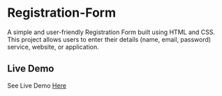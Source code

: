 # Registration-Form
A simple and user-friendly Registration Form built using HTML and CSS. This project allows users to enter their details (name, email, password)  service, website, or application. 

## Live Demo
See Live Demo [Here](https://github.com/mrunalisakhare/Registration-Form)
